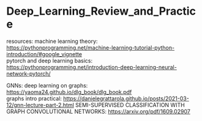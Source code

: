 # Deep_Learning_Review_and_Practice

resources: 
machine learning theory: https://pythonprogramming.net/machine-learning-tutorial-python-introduction/#google_vignette  
pytorch and deep learning basics: https://pythonprogramming.net/introduction-deep-learning-neural-network-pytorch/  

GNNs:
deep learning on graphs: https://yaoma24.github.io/dlg_book/dlg_book.pdf  
graphs intro practical: https://danielegrattarola.github.io/posts/2021-03-12/gnn-lecture-part-2.html
SEMI-SUPERVISED CLASSIFICATION WITH GRAPH CONVOLUTIONAL NETWORKS: https://arxiv.org/pdf/1609.02907
